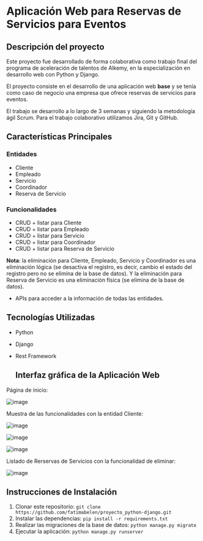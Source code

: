 # Aplicación Web para Reservas de Servicios para Eventos 





## Descripción del proyecto

Este proyecto fue desarrollado de forma colaborativa como trabajo final del programa de aceleración de talentos de Alkemy, en la especialización en desarrollo web con Python y Django.

El proyecto consiste en el desarrollo de una aplicación web **base** y se tenía como caso de negocio una empresa que ofrece reservas de servicios para eventos. 

El trabajo se desarrollo a lo largo de 3 semanas y siguiendo la metodología ágil Scrum. Para el trabajo colaborativo utilizamos Jira, Git y GitHub. 

## Características Principales

### Entidades

- Cliente
- Empleado
- Servicio
- Coordinador
- Reserva de Servicio

### Funcionalidades 

- CRUD + listar para Cliente
- CRUD + listar para Empleado
- CRUD + listar para Servicio
- CRUD + listar para Coordinador
- CRUD + listar para Reserva de Servicio

**Nota**: la eliminación para Cliente, Empleado, Servicio y Coordinador es una eliminación lógica (se desactiva el registro, es decir, cambio el estado del registro pero no se elimina de la base de datos). Y la eliminación para Reserva de Servicio es una eliminación física (se elimina de la base de datos). 

- APIs para acceder a la información de todas las entidades.

## Tecnologías Utilizadas

- Python
- Django
- Rest Framework

  ## Interfaz gráfica de la Aplicación Web

Página de inicio:

![image](https://github.com/fatimabelen/proyecto_python-django/assets/99991131/a455c876-7c19-40fa-ac9b-cb178437aadd)

Muestra de las funcionalidades con la entidad Cliente:

![image](https://github.com/fatimabelen/proyecto_python-django/assets/99991131/45db9805-ce0a-40df-96bd-c1550264e966)

![image](https://github.com/fatimabelen/proyecto_python-django/assets/99991131/3ea84b23-9c3b-43ea-b017-7d3f0a78ff19)

![image](https://github.com/fatimabelen/proyecto_python-django/assets/99991131/96852207-3883-4ccf-8e5d-0db9d867120a)

Listado de Rerservas de Servicios con la funcionalidad de eliminar:

![image](https://github.com/fatimabelen/proyecto_python-django/assets/99991131/7f1b7d70-5c22-48ad-9fff-08d9dacd4c9b)


## Instrucciones de Instalación

1. Clonar este repositorio: `git clone https://github.com/fatimabelen/proyecto_python-django.git`
2. Instalar las dependencias: `pip install -r requirements.txt`
3. Realizar las migraciones de la base de datos: `python manage.py migrate`
4. Ejecutar la aplicación: `python manage.py runserver`


